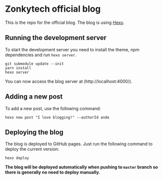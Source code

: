# Zonkytech official blog

This is the repo for the official blog. The blog is using [Hexo](https://hexo.io/).

## Running the development server

To start the development server you need to install the theme, npm dependencies and run `hexo server`.

```
git submodule update --init
yarn install
hexo server
```

You can now access the blog server at (http://localhost:4000/).

## Adding a new post

To add a new post, use the following command:

```
hexo new post "I love blogging!" --authorId ande
```

## Deploying the blog

The blog is deployed to GitHub pages. Just run the following command to deploy the current version:

```
hexo deploy
```

**The blog will be deployed automatically when pushing to `master` branch so there is generally no need to deploy manually.**
